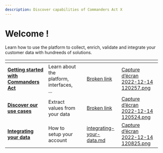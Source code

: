 ```yaml
---
description: Discover capabilities of Commanders Act X
---
```


# Welcome !

Learn how to use the platform to collect, enrich, validate and integrate your customer data with hundreeds of solutions.

<table data-view="cards"><thead><tr><th></th><th></th><th></th><th data-hidden data-card-target data-type="content-ref"></th><th data-hidden data-card-cover data-type="files"></th></tr></thead><tbody><tr><td><a href="getting-started/platform-interface.md"><strong>Getting started with Commanders Act</strong></a></td><td>Learn about the platform, interfaces, ...</td><td></td><td><a href="broken-reference">Broken link</a></td><td><a href=".gitbook/assets/Capture d’écran 2022-12-14 120257.png">Capture d’écran 2022-12-14 120257.png</a></td></tr><tr><td><a href="broken-reference"><strong>Discover our use cases</strong></a></td><td>Extract values from your data</td><td></td><td><a href="broken-reference">Broken link</a></td><td><a href=".gitbook/assets/Capture d’écran 2022-12-14 120524.png">Capture d’écran 2022-12-14 120524.png</a></td></tr><tr><td><a href="getting-started/integrating-your-data.md"><strong>Integrating your data</strong></a></td><td>How to setup your account</td><td></td><td><a href="getting-started/integrating-your-data.md">integrating-your-data.md</a></td><td><a href=".gitbook/assets/Capture d’écran 2022-12-14 120825.png">Capture d’écran 2022-12-14 120825.png</a></td></tr></tbody></table>

